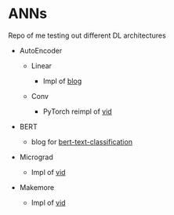 # ANNs

Repo of me testing out different DL architectures

- AutoEncoder

  - Linear

    - Impl of [blog](https://www.geeksforgeeks.org/implementing-an-autoencoder-in-pytorch/)

  - Conv

    - PyTorch reimpl of [vid](https://www.youtube.com/watch?v=D9HjlqIrB-c)

- BERT

  - blog for [bert-text-classification](https://medium.com/@khang.pham.exxact/text-classification-with-bert-7afaacc5e49b)

- Micrograd

  - Impl of [vid](https://www.youtube.com/watch?v=VMj-3S1tku0)

- Makemore

  - Impl of [vid](https://www.youtube.com/watch?v=PaCmpygFfXo)
